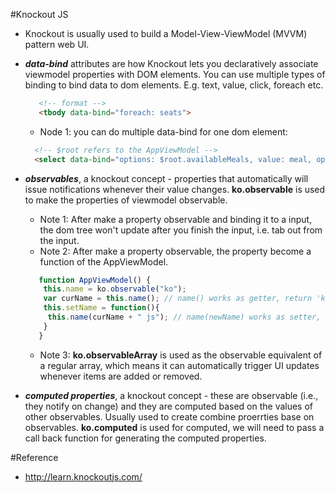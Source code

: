 #Knockout JS

* Knockout is usually used to build a Model-View-ViewModel (MVVM) pattern web UI.

* **_data-bind_** attributes are how Knockout lets you declaratively associate viewmodel properties with DOM elements. You can use multiple types of binding to bind data to dom elements. E.g. text, value, click, foreach etc.
  ```html
     <!-- format -->
     <tbody data-bind="foreach: seats">
  ```
  * Node 1: you can do multiple data-bind for one dom element:
  ```html
    <!-- $root refers to the AppViewModel -->
    <select data-bind="options: $root.availableMeals, value: meal, optionsText: 'mealName'"></select>
  ```
* **_observables_**, a knockout concept - properties that automatically will issue notifications whenever their value changes. __ko.observable__ is used to make the properties of viewmodel observable.
  * Note 1: After make a property observable and binding it to a input, the dom tree won't update after you finish the input, i.e. tab out from the input.
  * Note 2: After make a property observable, the property become a function of the AppViewModel.
  ```javascript
     function AppViewModel() {
      this.name = ko.observable("ko");
      var curName = this.name(); // name() works as getter, return 'ko'
      this.setName = function(){
       this.name(curName + " js"); // name(newName) works as setter, set the name to 'ko js' 
      }
     }
  ```
  * Note 3: __ko.observableArray__ is used as the observable equivalent of a regular array, which means it can automatically trigger UI updates whenever items are added or removed.
* **_computed properties_**, a knockout concept - these are observable (i.e., they notify on change) and they are computed based on the values of other observables. Usually used to create combine proerrties base on observables. __ko.computed__ is used for computed, we will need to pass a call back function for generating the computed properties. 




#Reference
* http://learn.knockoutjs.com/
